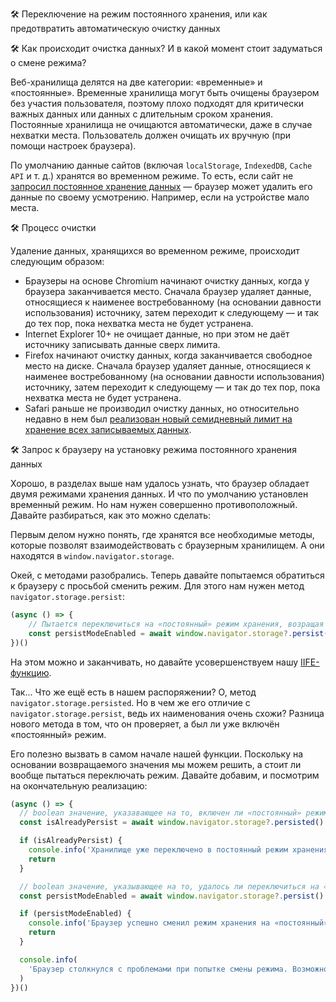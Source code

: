 🛠 Переключение на режим постоянного хранения, или как предотвратить автоматическую очистку данных

🛠 Как происходит очистка данных? И в какой момент стоит задуматься о смене режима?

Веб-хранилища делятся на две категории: «временные» и «постоянные». Временные хранилища могут быть очищены браузером без участия пользователя, поэтому плохо подходят для критически важных данных или данных с длительным сроком хранения. Постоянные хранилища не очищаются автоматически, даже в случае нехватки места. Пользователь должен очищать их вручную (при помощи настроек браузера).

По умолчанию данные сайтов (включая `localStorage`, `IndexedDB`, `Cache API` и т. д.) хранятся во временном режиме. То есть, если сайт не [запросил постоянное хранение данных](https://web.dev/persistent-storage/) — браузер может удалить его данные по своему усмотрению. Например, если на устройстве мало места.

🛠 Процесс очистки

Удаление данных, хранящихся во временном режиме, происходит следующим образом:

- Браузеры на основе Chromium начинают очистку данных, когда у браузера заканчивается место. Сначала браузер удаляет данные, относящиеся к наименее востребованному (на основании давности использования) источнику, затем переходит к следующему — и так до тех пор, пока нехватка места не будет устранена.
- Internet Explorer 10+ не очищает данные, но при этом не даёт источнику записывать данные сверх лимита.
- Firefox начинают очистку данных, когда заканчивается свободное место на диске. Сначала браузер удаляет данные, относящиеся к наименее востребованному (на основании давности использования) источнику, затем переходит к следующему — и так до тех пор, пока нехватка места не будет устранена.
- Safari раньше не производил очистку данных, но относительно недавно в нем был [реализован новый семидневный лимит на хранение всех записываемых данных](https://webkit.org/blog/10218/full-third-party-cookie-blocking-and-more/).

🛠 Запрос к браузеру на установку режима постоянного хранения данных

Хорошо, в разделах выше нам удалось узнать, что браузер обладает двумя режимами хранения данных. И что по умолчанию установлен временный режим. Но нам нужен совершенно противоположный. Давайте разбираться, как это можно сделать:

Первым делом нужно понять, где хранятся все необходимые методы, которые позволят взаимодействовать с браузерным хранилищем. А они находятся в `window.navigator.storage`.

Окей, с методами разобрались. Теперь давайте попытаемся обратиться к браузеру с просьбой сменить режим. Для этого нам нужен метод `navigator.storage.persist`:

```js
(async () => {
    // Пытается переключиться на «постоянный» режим хранения, возращая boolean значение, указывающее на результат действия (успех/провал)
    const persistModeEnabled = await window.navigator.storage?.persist()
})()
```

На этом можно и заканчивать, но давайте усовершенствуем нашу [IIFE-функцию](/js/closures/#andrei-kalpovskii-otvechaet).

Так... Что же ещё есть в нашем распоряжении? О, метод `navigator.storage.persisted`. Но в чем же его отличие с `navigator.storage.persist`, ведь их наименования очень схожи? Разница нового метода в том, что он проверяет, а был ли уже включён «постоянный» режим.

Его полезно вызвать в самом начале нашей функции. Поскольку на основании возвращаемого значения мы можем решить, а стоит ли вообще пытаться переключать режим. Давайте добавим, и посмотрим на окончательную реализацию:

```js
(async () => {
  // boolean значение, указавающее на то, включен ли «постоянный» режим хранения данных изначально
  const isAlreadyPersist = await window.navigator.storage?.persisted()

  if (isAlreadyPersist) {
    console.info('Хранилище уже переключено в постоянный режим хранения.')
    return
  }

  // boolean значение, указывающее на то, удалось ли переключиться на «постоянный» режим хранения
  const persistModeEnabled = await window.navigator.storage?.persist()

  if (persistModeEnabled) {
    console.info('Браузер успешно сменил режим хранения на «постоянный».')
    return
  }

  console.info(
    'Браузер столкнулся с проблемами при попытке смены режима. Возможно вам стоит обновиться до последней версии, либо использовать на сайте HTTPS протокол.'
  )
})()
```
